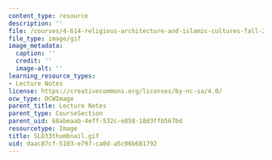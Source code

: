 ```yaml
---
content_type: resource
description: ''
file: /courses/4-614-religious-architecture-and-islamic-cultures-fall-2002/daac87cf5103e797ca0da5c96b681792_SLD33thumbnail.gif
file_type: image/gif
image_metadata:
  caption: ''
  credit: ''
  image-alt: ''
learning_resource_types:
- Lecture Notes
license: https://creativecommons.org/licenses/by-nc-sa/4.0/
ocw_type: OCWImage
parent_title: Lecture Notes
parent_type: CourseSection
parent_uid: 68abeaab-4eff-532c-e858-18d3ffb567bd
resourcetype: Image
title: SLD33thumbnail.gif
uid: daac87cf-5103-e797-ca0d-a5c96b681792
---
```

